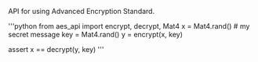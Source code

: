 API for using Advanced Encryption Standard.

'''python
from aes_api import encrypt, decrypt, Mat4
x = Mat4.rand() # my secret message
key = Mat4.rand()
y = encrypt(x, key)

assert x == decrypt(y, key)
'''
